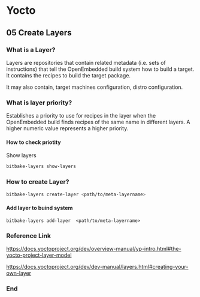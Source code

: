 # Yocto

## 05 Create Layers

### What is  a Layer?

Layers are repositories that contain related metadata (i.e. sets of instructions) that tell the OpenEmbedded build system how to build a target. It contains the recipes to build the target package.

It may also contain, target machines configuration, distro configuration.

### What is layer priority?

Establishes a priority to use for recipes in the layer when the OpenEmbedded build finds recipes of the same name in different layers. A higher numeric value represents a higher priority.

#### How to check priotity

Show layers 

```bash 
bitbake-layers show-layers
```

### How to create Layer?

```bash
bitbake-layers create-layer <path/to/meta-layername>
```

#### Add layer to buind system

```
bitbake-layers add-layer  <path/to/meta-layername>
```





### Reference Link

https://docs.yoctoproject.org/dev/overview-manual/yp-intro.html#the-yocto-project-layer-model

https://docs.yoctoproject.org/dev/dev-manual/layers.html#creating-your-own-layer

### End

